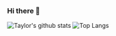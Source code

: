 ### Hi there 👋

![Taylor's github stats](https://github-readme-stats.vercel.app/api?username=tgsmith61591&show_icons=true)
![Top Langs](https://github-readme-stats.vercel.app/api/top-langs/?username=tgsmith61591&layout=compact)

<!--
**tgsmith61591/tgsmith61591** is a ✨ _special_ ✨ repository because its `README.md` (this file) appears on your GitHub profile.

Here are some ideas to get you started:

- 🔭 I’m currently working on ...
- 🌱 I’m currently learning ...
- 👯 I’m looking to collaborate on ...
- 🤔 I’m looking for help with ...
- 💬 Ask me about ...
- 📫 How to reach me: ...
- 😄 Pronouns: ...
- ⚡ Fun fact: ...
-->
